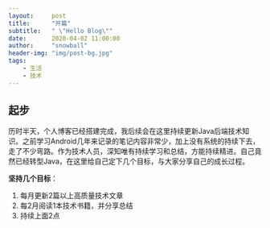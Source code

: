```yaml
---
layout:     post
title:      "开篇"
subtitle:   " \"Hello Blog\""
date:       2020-04-02 11:00:00
author:     "snowball"
header-img: "img/post-bg.jpg"
tags:
    - 生活
    - 技术
---
```


<!-- > “Yeah It's on. ” -->


## 起步
历时半天，个人博客已经搭建完成，我后续会在这里持续更新Java后端技术知识。之前学习Android几年来记录的笔记内容非常少，加上没有系统的持续下去，走了不少弯路。作为技术人员，深知唯有持续学习和总结，方能持续精进。自己竟然已经转型Java，在这里给自己定下几个目标，与大家分享自己的成长过程。

**坚持几个目标**：
1. 每月更新2篇以上高质量技术文章
2. 每2月阅读1本技术书籍，并分享总结
3. 持续上面2点




